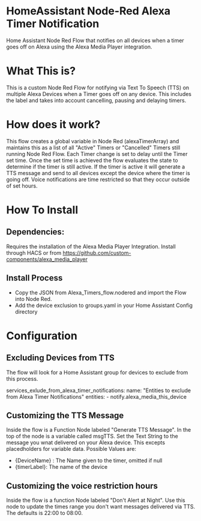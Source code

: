 # HomeAssistant Node-Red Alexa Timer Notification
Home Assistant Node Red Flow that notifies on all devices when a timer goes off on Alexa using the Alexa Media Player integration.

# What This is?
This is a custom Node Red Flow for notifying via Text To Speech (TTS) on multiple Alexa Devices when a Timer goes off on any device.  This includes the label and takes into account cancelling, pausing and delaying timers.

# How does it work?
 This flow creates a global variable in Node Red (alexaTimerArray) and maintains this as a list of all "Active" Timers or "Cancelled" Timers still running Node Red Flow.  Each Timer change is set to delay until the Timer set time.  Once the set time is achieved the flow evaluates the state to determine if the timer is still active.  If the timer is active it will generate a TTS message and send to all devices except the device where the timer is going off.  Voice notifications are time restricted so that they occur outside of set hours.
  
# How To Install
## Dependencies:
  Requires the installation of the Alexa Media Player Integration.  Install through HACS or from <https://github.com/custom-components/alexa_media_player>
## Install Process  
  * Copy the JSON from Alexa_Timers_flow.nodered and import the Flow into Node Red.  
  * Add the device exclusion to groups.yaml in your Home Assistant Config directory
  
# Configuration
## Excluding Devices from TTS
  The flow will look for a Home Assistant group for devices to exclude from this process.
  
  services_exlude_from_alexa_timer_notifications:
  name: "Entities to exclude from Alexa Timer Notifications"
  entities:
    - notify.alexa_media_this_device
  
## Customizing the TTS Message
  Inside the flow is a Function Node labeled "Generate TTS Message".  In the top of the node is a variable called msgTTS.  Set the Text String to the message you wnat delivered on your Alexa device.  This excepts placedholders for variable data.  Possible Values are:
  * {DeviceName} : The Name given to the timer, omitted if null
  * {timerLabel}: The name of the device
  
## Customizing the voice restriction hours
  Inside the flow is a function Node labeled "Don't Alert at Night".  Use this node to update the times range you don't want messages delivered via TTS.  The defaults is 22:00 to 08:00.
  

